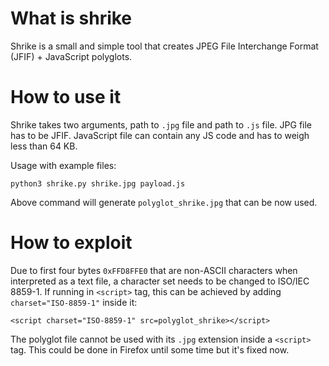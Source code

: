 What is shrike
==============

Shrike is a small and simple tool that creates JPEG File Interchange Format (JFIF) + JavaScript polyglots.

How to use it
=============

Shrike takes two arguments, path to `.jpg` file and path to `.js` file. JPG file has to be JFIF. JavaScript file can contain any JS code and has to weigh less than 64 KB.

Usage with example files:
```
python3 shrike.py shrike.jpg payload.js
```
Above command will generate `polyglot_shrike.jpg` that can be now used. 

How to exploit
==============

Due to first four bytes `0xFFD8FFE0` that are non-ASCII characters when interpreted as a text file, a character set needs to be changed to ISO/IEC 8859-1. If running in `<script>` tag, this can be achieved by adding `charset="ISO-8859-1"` inside it:

```
<script charset="ISO-8859-1" src=polyglot_shrike></script>
```

The polyglot file cannot be used with its `.jpg` extension inside a `<script>` tag. This could be done in Firefox until some time but it's fixed now.